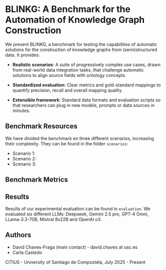 # BLINKG: A Benchmark for the Automation of Knowledge Graph Construction 

We present BLINKG, a benchmark for testing the capabilities of automatic solutions for the construction of
knowledge graphs from (semi)structured data. It provides:

- **Realistic scenarios**: A suite of progressively complex use cases, drawn from real-world data integration tasks, that challenge automatic solutions to align source fields with ontology concepts.

- **Standardized evaluation**: Clear metrics and gold-standard mappings to quantify precision, recall and overall mapping quality.

- **Extensible framework**: Standard data formats and evaluation scripts so that researchers can plug in new models, prompts or data sources in minutes.



## Benchmark Resources
We have divided the benchmark en three different scenarios, increasing their complexity. They can be found in the folder `scenarios`:

- Scenario 1:
- Scenario 2:
- Scenario 3:

## Benchmark Metrics


## Results

Results of our experimental evaluation can be found in `evaluation`. We evaluated six different LLMs: 
Deepseek, Gemini 2.5 pro, GPT-4 Omni, LLama-3.3-70B, Mixtral 8x22B and OpenAI o3. 


## Authors

- David Chaves-Fraga (main contact) - david.chaves at usc.es
- Carla Castedo


CiTIUS - University of Santiago de Compostela, July 2025 - Present
